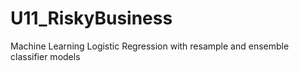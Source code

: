 # U11_RiskyBusiness
Machine Learning Logistic Regression with resample and ensemble classifier models
